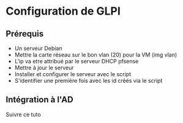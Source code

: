 # Configuration de GLPI

## Prérequis

- Un serveur Debian
- Mettre la carte réseau sur le bon vlan (20) pour la VM
(img vlan)
- L'ip va etre attribué par le serveur DHCP pfsense
- Mettre à jour le serveur
- Installer et configurer le serveur avec le script 
- S'identifier une première fois avec les id créés via le script

## Intégration à l'AD

Suivre ce tuto